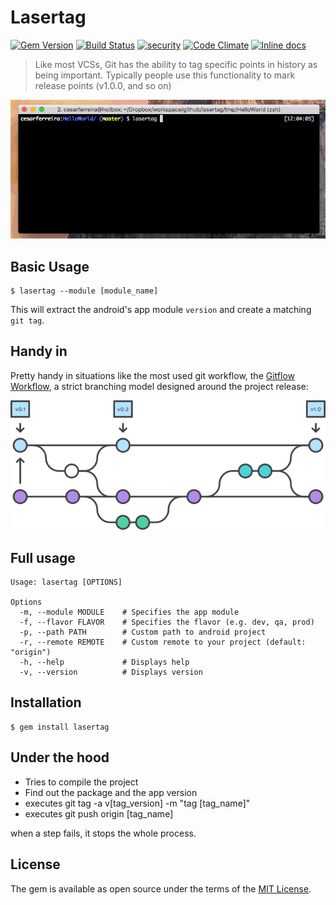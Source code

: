 # Lasertag
[![Gem Version](https://badge.fury.io/rb/lasertag.svg)](https://badge.fury.io/rb/lasertag) [![Build Status](https://travis-ci.org/cesarferreira/lasertag.svg?branch=master)](https://travis-ci.org/cesarferreira/lasertag)  [![security](https://hakiri.io/github/cesarferreira/lasertag/master.svg)](https://hakiri.io/github/cesarferreira/lasertag/master) [![Code Climate](https://codeclimate.com/github/cesarferreira/lasertag/badges/gpa.svg)](https://codeclimate.com/github/cesarferreira/lasertag) [![Inline docs](http://inch-ci.org/github/cesarferreira/lasertag.svg?branch=master)](http://inch-ci.org/github/cesarferreira/lasertag)

> Like most VCSs, Git has the ability to tag specific points in history as being important. Typically people use this functionality to mark release points (v1.0.0, and so on)

<!-- Match your CVS tags with your android versions with laser speed! -->

<p align="center">
<img src="extras/terminal.gif" />
</p>


## Basic Usage

    $ lasertag --module [module_name]

This will extract the android's app module `version` and create a matching `git tag`.

## Handy in

Pretty handy in situations like the most used git workflow, the [Gitflow Workflow](https://www.atlassian.com/git/tutorials/comparing-workflows/gitflow-workflow), a strict branching model designed around the project release:

<p align="center">
<img src="extras/gitflow.png" />
</p>

## Full usage

    Usage: lasertag [OPTIONS]

    Options
      -m, --module MODULE    # Specifies the app module
      -f, --flavor FLAVOR    # Specifies the flavor (e.g. dev, qa, prod)
      -p, --path PATH        # Custom path to android project
      -r, --remote REMOTE    # Custom remote to your project (default: "origin")
      -h, --help             # Displays help
      -v, --version          # Displays version


## Installation

    $ gem install lasertag

## Under the hood

- Tries to compile the project
- Find out the package and the app version
- executes git tag -a v[tag_version] -m "tag [tag_name]"
- executes git push origin [tag_name]

when a step fails, it stops the whole process.

## License

The gem is available as open source under the terms of the [MIT License](http://opensource.org/licenses/MIT).

